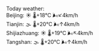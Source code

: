 Today weather:  
Beijing: ☀️ 🌡️+18°C 🌬️↙4km/h  
Tianjin: 🌫  🌡️+20°C 🌬️↑4km/h  
Shijiazhuang: ☀️ 🌡️+19°C 🌬️↖4km/h  
Tangshan: 🌫  🌡️+20°C 🌬️↑4km/h  
